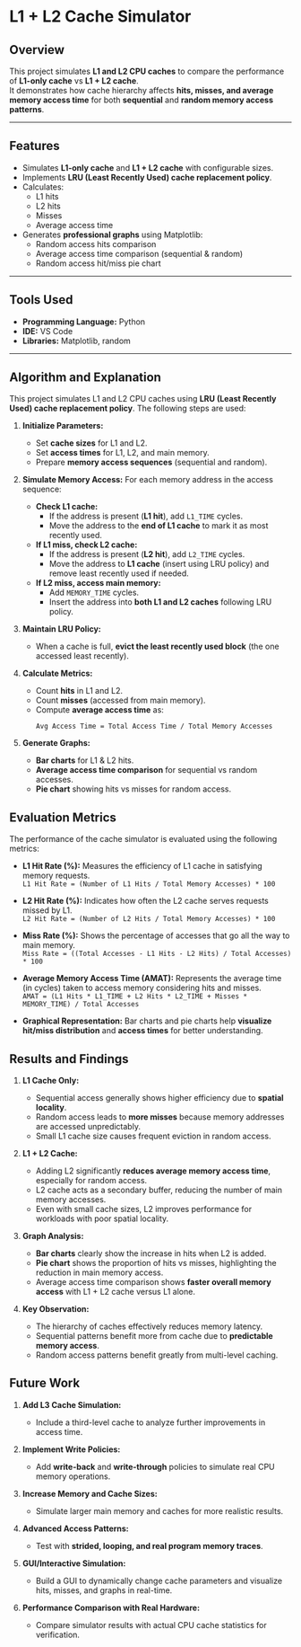 # L1 + L2 Cache Simulator

## Overview
This project simulates **L1 and L2 CPU caches** to compare the performance of **L1-only cache** vs **L1 + L2 cache**.  
It demonstrates how cache hierarchy affects **hits, misses, and average memory access time** for both **sequential** and **random memory access patterns**.

---

## Features
- Simulates **L1-only cache** and **L1 + L2 cache** with configurable sizes.  
- Implements **LRU (Least Recently Used) cache replacement policy**.  
- Calculates:
  - L1 hits
  - L2 hits
  - Misses
  - Average access time
- Generates **professional graphs** using Matplotlib:
  - Random access hits comparison
  - Average access time comparison (sequential & random)
  - Random access hit/miss pie chart

---

## Tools Used
- **Programming Language:** Python  
- **IDE:** VS Code  
- **Libraries:** Matplotlib, random  

---



## Algorithm and Explanation

This project simulates L1 and L2 CPU caches using **LRU (Least Recently Used) cache replacement policy**. The following steps are used:

1. **Initialize Parameters:**
   - Set **cache sizes** for L1 and L2.
   - Set **access times** for L1, L2, and main memory.
   - Prepare **memory access sequences** (sequential and random).

2. **Simulate Memory Access:**
   For each memory address in the access sequence:
   - **Check L1 cache:**
     - If the address is present (**L1 hit**), add `L1_TIME` cycles.
     - Move the address to the **end of L1 cache** to mark it as most recently used.
   - **If L1 miss, check L2 cache:**
     - If the address is present (**L2 hit**), add `L2_TIME` cycles.
     - Move the address to **L1 cache** (insert using LRU policy) and remove least recently used if needed.
   - **If L2 miss, access main memory:**
     - Add `MEMORY_TIME` cycles.
     - Insert the address into **both L1 and L2 caches** following LRU policy.

3. **Maintain LRU Policy:**
   - When a cache is full, **evict the least recently used block** (the one accessed least recently).

4. **Calculate Metrics:**
   - Count **hits** in L1 and L2.
   - Count **misses** (accessed from main memory).
   - Compute **average access time** as:
     ```
     Avg Access Time = Total Access Time / Total Memory Accesses
     ```

5. **Generate Graphs:**
   - **Bar charts** for L1 & L2 hits.
   - **Average access time comparison** for sequential vs random accesses.
   - **Pie chart** showing hits vs misses for random access.
## Evaluation Metrics

The performance of the cache simulator is evaluated using the following metrics:

- **L1 Hit Rate (%):** Measures the efficiency of L1 cache in satisfying memory requests.  
  `L1 Hit Rate = (Number of L1 Hits / Total Memory Accesses) * 100`

- **L2 Hit Rate (%):** Indicates how often the L2 cache serves requests missed by L1.  
  `L2 Hit Rate = (Number of L2 Hits / Total Memory Accesses) * 100`

- **Miss Rate (%):** Shows the percentage of accesses that go all the way to main memory.  
  `Miss Rate = ((Total Accesses - L1 Hits - L2 Hits) / Total Accesses) * 100`

- **Average Memory Access Time (AMAT):** Represents the average time (in cycles) taken to access memory considering hits and misses.  
  `AMAT = (L1 Hits * L1_TIME + L2 Hits * L2_TIME + Misses * MEMORY_TIME) / Total Accesses`

- **Graphical Representation:** Bar charts and pie charts help **visualize hit/miss distribution** and **access times** for better understanding.


## Results and Findings

1. **L1 Cache Only:**
   - Sequential access generally shows higher efficiency due to **spatial locality**.
   - Random access leads to **more misses** because memory addresses are accessed unpredictably.
   - Small L1 cache size causes frequent eviction in random access.

2. **L1 + L2 Cache:**
   - Adding L2 significantly **reduces average memory access time**, especially for random access.
   - L2 cache acts as a secondary buffer, reducing the number of main memory accesses.
   - Even with small cache sizes, L2 improves performance for workloads with poor spatial locality.

3. **Graph Analysis:**
   - **Bar charts** clearly show the increase in hits when L2 is added.
   - **Pie chart** shows the proportion of hits vs misses, highlighting the reduction in main memory access.
   - Average access time comparison shows **faster overall memory access** with L1 + L2 cache versus L1 alone.

4. **Key Observation:**
   - The hierarchy of caches effectively reduces memory latency.
   - Sequential patterns benefit more from cache due to **predictable memory access**.
   - Random access patterns benefit greatly from multi-level caching.


## Future Work

1. **Add L3 Cache Simulation:**
   - Include a third-level cache to analyze further improvements in access time.

2. **Implement Write Policies:**
   - Add **write-back** and **write-through** policies to simulate real CPU memory operations.

3. **Increase Memory and Cache Sizes:**
   - Simulate larger main memory and caches for more realistic results.

4. **Advanced Access Patterns:**
   - Test with **strided, looping, and real program memory traces**.

5. **GUI/Interactive Simulation:**
   - Build a GUI to dynamically change cache parameters and visualize hits, misses, and graphs in real-time.

6. **Performance Comparison with Real Hardware:**
   - Compare simulator results with actual CPU cache statistics for verification.
